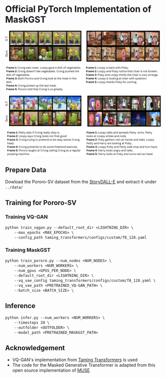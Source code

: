 # Official PyTorch Implementation of MaskGST 

![example generations for our model](/assets/example.png "example generations for our model")

## Prepare Data
Dowload the Pororo-SV dataset from the [StoryDALL-E](https://github.com/adymaharana/storydalle/tree/main?tab=readme-ov-file) and extract it under ```../data/```

## Training for Pororo-SV 
### Training VQ-GAN 
```
python train_vqgan.py --default_root_dir <LIGHTNING_DIR> \
    --max_epochs <MAX_EPOCHS> \
    --config_path taming_transformers/configs/custom/f8_128.yaml
```

### Training MaskGST
```
python train_pororo.py --num_nodes <NUM_NODES> \ 
    --num_workers <NUM_WORKERS> \
    --num_gpus <GPUS_PER_NODE> \
    --default_root_dir <LIGHTNING_DIR> \ 
    --vq_vae_config taming_transformers/configs/custom/f8_128.yaml \ 
    --vq_vae_path <PRETRAINED_VQ-GAN_PATH> \
    --batch_size <BATCH_SIZE> \
```


## Inference
```
python infer.py --num_workers <NUM_WORKERS> \
    --timesteps 20 \
    --outfolder <OUTFOLDER> \
    --model_path <PRETRAINED_MASKGST_PATH>
```

## Acknowledgement 
- VQ-GAN's implementation from [Taming Transformers](https://github.com/CompVis/taming-transformers) is used
- The code for the Masked Generative Transformer is adapted from this open source implementation of [MUSE](https://github.com/lucidrains/muse-maskgit-pytorch)
